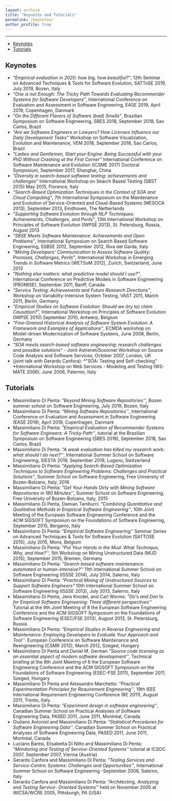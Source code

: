 ```yaml
---
layout: archive
title: "Keynotes and Tutorials"
permalink: /keynotes/
author_profile: true
---
```


---
* [Keynotes](#keynotes)
* [Tutorials](#tutorials)


## Keynotes
* *"Empirical evaluation in 2020: how big, how beautiful?"*, 12th Seminar on Advanced Techniques & Tools for Software Evolution, SATToSE 2019, July 2019, Bozen, Italy
*  *"One is not Enough: The Tricky Path Towards Evaluating Recommender Systems for Software Developers"*, International Conference on Evaluation and Assessment in Software Engineering, EASE 2019, April 2019, Copenhagen, Danmark
*  *"On the Different Flavors of Software (bad) Smells"*, Brazilian Symposium on Software Engineering, SBES 2018, September 2018, Sao Carlos, Brazil
*  *"Are we Software Engineers or Lawyers? How Licenses Influence our Daily Development Tasks"* Workshop on Software Visualization, Evolution and Maintenance, VEM 2018, September 2018, Sao Carlos, Brazil
*  *"Ladies and Gentlemen, Start your Engine: Being Successful with your PhD Without Crashing at the First Corner”* International Conference on Software Maintenance and Evolution (ICSME 2017) Doctoral Symposium, September 2017, Shanghai, China 
*  *"Diversity in search-based software testing: achievements and challenges”* International Workshop on Search Based Testing (SBST 2015) May 2015, Florence, Italy
*  *"Search-Based Optimization Techniques in the Context of SOA and Cloud Computing"*, 7th International Symposium on the Maintenance and Evolution of Service-Oriented and Cloud-Based Systems (MESOCA 2013), September 2013, Eindhoven, The Netherlands
*  *"Supporting Software Evolution through NLP Techniques: Achievements, Challenges, and Perils"*, 13th International Workshop on Principles of Software Evolution (IWPSE 2013), St. Petersburg, Russia, August 2013
*  *"SBSE Meets Software Maintenance: Achievements and Open Problems”*, International Symposium on Search Based Software Engineering, SSBSE 2012, September 2012, Riva del Garda, Italy
*  *"Mining Developers' Communication to Assess Software Quality: Promises, Challenges, Perils”*, International Workshop in Emerging Trends in Software Metrics (WETSoM 2012), Zurich, Switzerland, June 2012
*  *"Nothing else matters: what predictive model should I use?”*, International Conference on Predictive Models in Software Engineering (PROMISE), September 2011, Banff, Canada
*  *"Service Testing: Achievements and Future Research Directions”*, Workshop on Variability-Intensive System Testing, VAST 2011, March 2011, Berlin, Germany
*  *"Empirical Studies on Software Evolution: Should we (try to) claim Causation?"*, International Workshop on Principles of Software Evolution (IWPSE 2010) September 2010, Antwerp, Belgium
*  *"Fine-Grained Historical Analysis of Software System Evolution: A Framework and Examples of Applications"*, ECMDA workshop on Model-driven Modernization of Software Systems, June 2008, Berlin, Germany
*  *"SOA meets search-based software engineering: research challenges and possible solutions"* - Joint Astrenet/Sosornet Workshop on Source Code Analysis and Software Services, October 2007, London, UK
*  (joint talk with Gerardo Canfora): *"SOA: Testing and Self-checking" *International Workshop on Web Services - Modeling and Testing (WS-MATE 2006), June 2006, Palermo, Italy

## Tutorials
* Massimiliano Di Penta: *"Beyond Mining Software Repositories''*, Bozen summer school on Software Engineering, July 2019, Bozen, Italy
* Massimiliano Di Penta: *"Mining Software Repositories''*, International Conference on Evaluation and Assessment in Software Engineering (EASE 2019), April 2019, Copenhagen, Danmark
* Massimiliano Di Penta: *"Empirical Evaluation of Recommender Systems for Software Engineers: A Tricky Path''*, tutorial at the Brazilian Symposium on Software Engineering (SBES 2018), September 2018, Sao Carlos, Brazil
* Massimiliano Di Penta: *"A weak evaluation has killed my research work: what should I do next?''*, International Summer School on Software Engineering, SIESTA 2018, September 2018, Lugano, Switzerland
* Massimiliano Di Penta: *"Applying Search-Based Optimization Techniques to Software Engineering Problems: Challenges and Practical Solutions”*, Summer School on Software Engineering, Free University of Bozen-Bolzano, Italy, 2016
* Massimiliano Di Penta: *"Get Your Hands Dirty with Mining Software Repositories in 180 Minutes''*, Summer School on Software Engineering, Free University of Bozen-Bolzano, Italy, 2015
* Massimiliano Di Penta, Damian Tamburri: *"Combining Quantitative and Qualitative Methods in Empirical Software Engineering''*, 10th Joint Meeting of the European Software Engineering Conference and the ACM SIGSOFT Symposium on the Foundations of Software Engineering, September 2015, Bergamo, Italy
* Massimiliano Di Penta: *"Empirical Software Engineering''* Seminar Series on Advanced Techniques & Tools for Software Evolution (SATTOSE 2015), July 2015, Mons, Belgium
* Massimiliano Di Penta: *"Put Your Hands in the Mud: What Technique, Why, and How?''*, 5th Workshop on Mining Unstructured Data (MUD 2015), September 2015, Bremen, Germany
* Massimiliano Di Penta: *"Search-based software maintenance: automated or human-intensive?''* 11th International Summer School on Software Engineering (ISSSE 2014), July 2014, Salerno, Italy
* Massimiliano Di Penta: *"Practical Mining of Unstructured Sources to Support Software Engineers"* 10th International Summer School on Software Engineering (ISSSE 2013), July 2013, Salerno, Italy
* Massimiliano Di Penta, Jens Knodel, and Carl Worms: *"Do's and Don'ts for Empirical Software Engineering: Three different perspectives''* Tutorial at the 9th Joint Meeting of 8 the European Software Engineering Conference and the ACM SIGSOFT Symposium on the Foundations of Software Engineering (ESEC/FSE 2013), August 2013, St. Petersburg, Russia
* Massimiliano Di Penta: *"Empirical Studies in Reverse Engineering and Maintenance: Employing Developers to Evaluate Your Approach and Tool''*. European Conference on Software Maintenance and Reengineering (CSMR 2012), March 2012, Szeged, Hungary
* Massimiliano Di Penta and Daniel M. German *"Source code licensing as an essential aspect of modern software development''*,  Technical briefing at the 8th Joint Meeting of 8 the European Software Engineering Conference and the ACM SIGSOFT Symposium on the Foundations of Software Engineering (ESEC-FSE 2011), September 2011, Szeged, Hungary
* Massimiliano Di Penta and Alessandro Marchetto: *"Practical Experimentation Principles for Requirement Engineering''*, 19th IEEE International Requirement Engineering Conference (RE 2011), August 2011, Trento, Italy.
* Massimiliano Di Penta: *"Experiment design in software engineering''*, Canadian Summer School on Practical Analyses of Software Engineering Data, PASED 2011, June 2011, Montréal, Canada
* Giuliano Antoniol and Massimiliano Di Penta: *"Statistical Procedures for Software Engineering Data''*, Canadian Summer School on Practical Analyses of Software Engineering Data, PASED 2011, June 2011, Montréal, Canada
* Luciano Baresi, Elisabetta Di Nitto and Massimiliano Di Penta: *"Monitoring and Testing of Service-Oriented Systems''* tutorial at ICSOC 2007, September 2007, Vienna (Austria)
* Gerardo Canfora and Massimiliano Di Penta: *"Testing Services and Service-Centric Systems: Challenges and Opportunities''*, International Summer School on Software Engineering -September 2006, Salerno, Italy
* Gerardo Canfora and Massimiliano Di Penta: *"Architecting, Analyzing and Testing Service- Oriented Systems''* held on November 2005 at WICSA/WCRE 2005, Pittsburgh, PA (USA)
